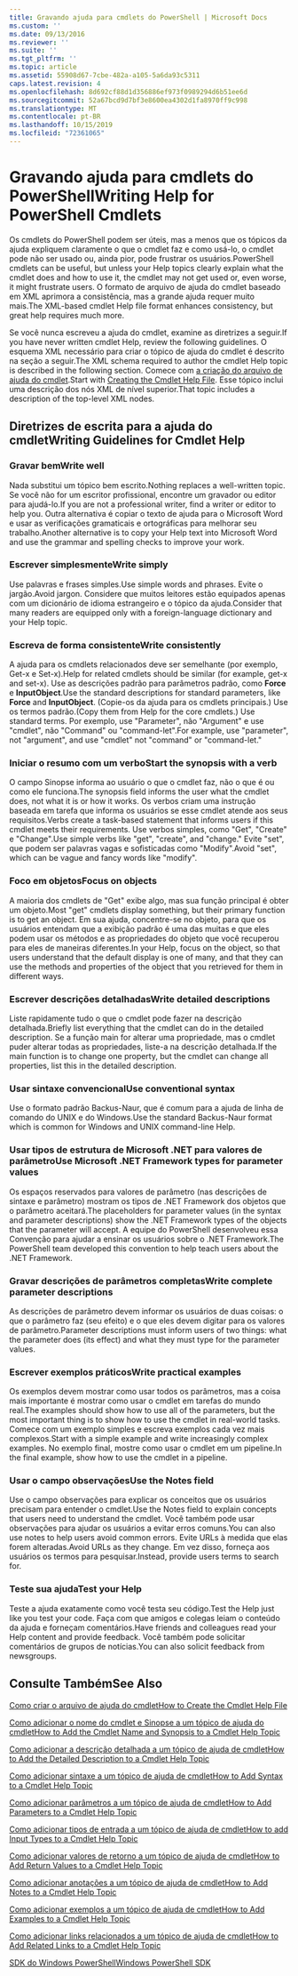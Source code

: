 ```yaml
---
title: Gravando ajuda para cmdlets do PowerShell | Microsoft Docs
ms.custom: ''
ms.date: 09/13/2016
ms.reviewer: ''
ms.suite: ''
ms.tgt_pltfrm: ''
ms.topic: article
ms.assetid: 55908d67-7cbe-482a-a105-5a6da93c5311
caps.latest.revision: 4
ms.openlocfilehash: 8d692cf88d1d356886ef973f0989294d6b51ee6d
ms.sourcegitcommit: 52a67bcd9d7bf3e8600ea4302d1fa8970ff9c998
ms.translationtype: MT
ms.contentlocale: pt-BR
ms.lasthandoff: 10/15/2019
ms.locfileid: "72361065"
---
```

# <a name="writing-help-for-powershell-cmdlets"></a><span data-ttu-id="7814b-102">Gravando ajuda para cmdlets do PowerShell</span><span class="sxs-lookup"><span data-stu-id="7814b-102">Writing Help for PowerShell Cmdlets</span></span>

<span data-ttu-id="7814b-103">Os cmdlets do PowerShell podem ser úteis, mas a menos que os tópicos da ajuda expliquem claramente o que o cmdlet faz e como usá-lo, o cmdlet pode não ser usado ou, ainda pior, pode frustrar os usuários.</span><span class="sxs-lookup"><span data-stu-id="7814b-103">PowerShell cmdlets can be useful, but unless your Help topics clearly explain what the cmdlet does and how to use it, the cmdlet may not get used or, even worse, it might frustrate users.</span></span>
<span data-ttu-id="7814b-104">O formato de arquivo de ajuda do cmdlet baseado em XML aprimora a consistência, mas a grande ajuda requer muito mais.</span><span class="sxs-lookup"><span data-stu-id="7814b-104">The XML-based cmdlet Help file format enhances consistency, but great help requires much more.</span></span>

<span data-ttu-id="7814b-105">Se você nunca escreveu a ajuda do cmdlet, examine as diretrizes a seguir.</span><span class="sxs-lookup"><span data-stu-id="7814b-105">If you have never written cmdlet Help, review the following guidelines.</span></span>
<span data-ttu-id="7814b-106">O esquema XML necessário para criar o tópico de ajuda do cmdlet é descrito na seção a seguir.</span><span class="sxs-lookup"><span data-stu-id="7814b-106">The XML schema required to author the cmdlet Help topic is described in the following section.</span></span>
<span data-ttu-id="7814b-107">Comece com [a criação do arquivo de ajuda do cmdlet](./how-to-create-the-cmdlet-help-file.md).</span><span class="sxs-lookup"><span data-stu-id="7814b-107">Start with [Creating the Cmdlet Help File](./how-to-create-the-cmdlet-help-file.md).</span></span>
<span data-ttu-id="7814b-108">Esse tópico inclui uma descrição dos nós XML de nível superior.</span><span class="sxs-lookup"><span data-stu-id="7814b-108">That topic includes a description of the top-level XML nodes.</span></span>

## <a name="writing-guidelines-for-cmdlet-help"></a><span data-ttu-id="7814b-109">Diretrizes de escrita para a ajuda do cmdlet</span><span class="sxs-lookup"><span data-stu-id="7814b-109">Writing Guidelines for Cmdlet Help</span></span>

### <a name="write-well"></a><span data-ttu-id="7814b-110">Gravar bem</span><span class="sxs-lookup"><span data-stu-id="7814b-110">Write well</span></span>
<span data-ttu-id="7814b-111">Nada substitui um tópico bem escrito.</span><span class="sxs-lookup"><span data-stu-id="7814b-111">Nothing replaces a well-written topic.</span></span>
<span data-ttu-id="7814b-112">Se você não for um escritor profissional, encontre um gravador ou editor para ajudá-lo.</span><span class="sxs-lookup"><span data-stu-id="7814b-112">If you are not a professional writer, find a writer or editor to help you.</span></span>
<span data-ttu-id="7814b-113">Outra alternativa é copiar o texto de ajuda para o Microsoft Word e usar as verificações gramaticais e ortográficas para melhorar seu trabalho.</span><span class="sxs-lookup"><span data-stu-id="7814b-113">Another alternative is to copy your Help text into Microsoft Word and use the grammar and spelling checks to improve your work.</span></span>

### <a name="write-simply"></a><span data-ttu-id="7814b-114">Escrever simplesmente</span><span class="sxs-lookup"><span data-stu-id="7814b-114">Write simply</span></span>
<span data-ttu-id="7814b-115">Use palavras e frases simples.</span><span class="sxs-lookup"><span data-stu-id="7814b-115">Use simple words and phrases.</span></span>
<span data-ttu-id="7814b-116">Evite o jargão.</span><span class="sxs-lookup"><span data-stu-id="7814b-116">Avoid jargon.</span></span>
<span data-ttu-id="7814b-117">Considere que muitos leitores estão equipados apenas com um dicionário de idioma estrangeiro e o tópico da ajuda.</span><span class="sxs-lookup"><span data-stu-id="7814b-117">Consider that many readers are equipped only with a foreign-language dictionary and your Help topic.</span></span>

### <a name="write-consistently"></a><span data-ttu-id="7814b-118">Escreva de forma consistente</span><span class="sxs-lookup"><span data-stu-id="7814b-118">Write consistently</span></span>
<span data-ttu-id="7814b-119">A ajuda para os cmdlets relacionados deve ser semelhante (por exemplo, Get-x e Set-x).</span><span class="sxs-lookup"><span data-stu-id="7814b-119">Help for related cmdlets should be similar (for example, get-x and set-x).</span></span>
<span data-ttu-id="7814b-120">Use as descrições padrão para parâmetros padrão, como **Force** e **InputObject**.</span><span class="sxs-lookup"><span data-stu-id="7814b-120">Use the standard descriptions for standard parameters, like **Force** and **InputObject**.</span></span>
<span data-ttu-id="7814b-121">(Copie-os da ajuda para os cmdlets principais.) Use os termos padrão.</span><span class="sxs-lookup"><span data-stu-id="7814b-121">(Copy them from Help for the core cmdlets.) Use standard terms.</span></span>
<span data-ttu-id="7814b-122">Por exemplo, use "Parameter", não "Argument" e use "cmdlet", não "Command" ou "command-let".</span><span class="sxs-lookup"><span data-stu-id="7814b-122">For example, use "parameter", not "argument", and use "cmdlet" not "command" or "command-let."</span></span>

### <a name="start-the-synopsis-with-a-verb"></a><span data-ttu-id="7814b-123">Iniciar o resumo com um verbo</span><span class="sxs-lookup"><span data-stu-id="7814b-123">Start the synopsis with a verb</span></span>
<span data-ttu-id="7814b-124">O campo Sinopse informa ao usuário o que o cmdlet faz, não o que é ou como ele funciona.</span><span class="sxs-lookup"><span data-stu-id="7814b-124">The synopsis field informs the user what the cmdlet does, not what it is or how it works.</span></span>
<span data-ttu-id="7814b-125">Os verbos criam uma instrução baseada em tarefa que informa os usuários se esse cmdlet atende aos seus requisitos.</span><span class="sxs-lookup"><span data-stu-id="7814b-125">Verbs create a task-based statement that informs users if this cmdlet meets their requirements.</span></span>
<span data-ttu-id="7814b-126">Use verbos simples, como "Get", "Create" e "Change".</span><span class="sxs-lookup"><span data-stu-id="7814b-126">Use simple verbs like "get", "create", and "change."</span></span>
<span data-ttu-id="7814b-127">Evite "set", que podem ser palavras vagas e sofisticadas como "Modify".</span><span class="sxs-lookup"><span data-stu-id="7814b-127">Avoid "set", which can be vague and fancy words like "modify".</span></span>

### <a name="focus-on-objects"></a><span data-ttu-id="7814b-128">Foco em objetos</span><span class="sxs-lookup"><span data-stu-id="7814b-128">Focus on objects</span></span>
<span data-ttu-id="7814b-129">A maioria dos cmdlets de "Get" exibe algo, mas sua função principal é obter um objeto.</span><span class="sxs-lookup"><span data-stu-id="7814b-129">Most "get" cmdlets display something, but their primary function is to get an object.</span></span>
<span data-ttu-id="7814b-130">Em sua ajuda, concentre-se no objeto, para que os usuários entendam que a exibição padrão é uma das muitas e que eles podem usar os métodos e as propriedades do objeto que você recuperou para eles de maneiras diferentes.</span><span class="sxs-lookup"><span data-stu-id="7814b-130">In your Help, focus on the object, so that users understand that the default display is one of many, and that they can use the methods and properties of the object that you retrieved for them in different ways.</span></span>

### <a name="write-detailed-descriptions"></a><span data-ttu-id="7814b-131">Escrever descrições detalhadas</span><span class="sxs-lookup"><span data-stu-id="7814b-131">Write detailed descriptions</span></span>
<span data-ttu-id="7814b-132">Liste rapidamente tudo o que o cmdlet pode fazer na descrição detalhada.</span><span class="sxs-lookup"><span data-stu-id="7814b-132">Briefly list everything that the cmdlet can do in the detailed description.</span></span>
<span data-ttu-id="7814b-133">Se a função main for alterar uma propriedade, mas o cmdlet puder alterar todas as propriedades, liste-a na descrição detalhada.</span><span class="sxs-lookup"><span data-stu-id="7814b-133">If the main function is to change one property, but the cmdlet can change all properties, list this in the detailed description.</span></span>

### <a name="use-conventional-syntax"></a><span data-ttu-id="7814b-134">Usar sintaxe convencional</span><span class="sxs-lookup"><span data-stu-id="7814b-134">Use conventional syntax</span></span>
<span data-ttu-id="7814b-135">Use o formato padrão Backus-Naur, que é comum para a ajuda de linha de comando do UNIX e do Windows.</span><span class="sxs-lookup"><span data-stu-id="7814b-135">Use the standard Backus-Naur format which is common for Windows and UNIX command-line Help.</span></span>

### <a name="use-microsoft-net-framework-types-for-parameter-values"></a><span data-ttu-id="7814b-136">Usar tipos de estrutura de Microsoft .NET para valores de parâmetro</span><span class="sxs-lookup"><span data-stu-id="7814b-136">Use Microsoft .NET Framework types for parameter values</span></span>
<span data-ttu-id="7814b-137">Os espaços reservados para valores de parâmetro (nas descrições de sintaxe e parâmetro) mostram os tipos de .NET Framework dos objetos que o parâmetro aceitará.</span><span class="sxs-lookup"><span data-stu-id="7814b-137">The placeholders for parameter values (in the syntax and parameter descriptions) show the .NET Framework types of the objects that the parameter will accept.</span></span>
<span data-ttu-id="7814b-138">A equipe do PowerShell desenvolveu essa Convenção para ajudar a ensinar os usuários sobre o .NET Framework.</span><span class="sxs-lookup"><span data-stu-id="7814b-138">The PowerShell team developed this convention to help teach users about the .NET Framework.</span></span>

### <a name="write-complete-parameter-descriptions"></a><span data-ttu-id="7814b-139">Gravar descrições de parâmetros completas</span><span class="sxs-lookup"><span data-stu-id="7814b-139">Write complete parameter descriptions</span></span>
<span data-ttu-id="7814b-140">As descrições de parâmetro devem informar os usuários de duas coisas: o que o parâmetro faz (seu efeito) e o que eles devem digitar para os valores de parâmetro.</span><span class="sxs-lookup"><span data-stu-id="7814b-140">Parameter descriptions must inform users of two things: what the parameter does (its effect) and what they must type for the parameter values.</span></span>

### <a name="write-practical-examples"></a><span data-ttu-id="7814b-141">Escrever exemplos práticos</span><span class="sxs-lookup"><span data-stu-id="7814b-141">Write practical examples</span></span>
<span data-ttu-id="7814b-142">Os exemplos devem mostrar como usar todos os parâmetros, mas a coisa mais importante é mostrar como usar o cmdlet em tarefas do mundo real.</span><span class="sxs-lookup"><span data-stu-id="7814b-142">The examples should show how to use all of the parameters, but the most important thing is to show how to use the cmdlet in real-world tasks.</span></span>
<span data-ttu-id="7814b-143">Comece com um exemplo simples e escreva exemplos cada vez mais complexos.</span><span class="sxs-lookup"><span data-stu-id="7814b-143">Start with a simple example and write increasingly complex examples.</span></span>
<span data-ttu-id="7814b-144">No exemplo final, mostre como usar o cmdlet em um pipeline.</span><span class="sxs-lookup"><span data-stu-id="7814b-144">In the final example, show how to use the cmdlet in a pipeline.</span></span>

### <a name="use-the-notes-field"></a><span data-ttu-id="7814b-145">Usar o campo observações</span><span class="sxs-lookup"><span data-stu-id="7814b-145">Use the Notes field</span></span>
<span data-ttu-id="7814b-146">Use o campo observações para explicar os conceitos que os usuários precisam para entender o cmdlet.</span><span class="sxs-lookup"><span data-stu-id="7814b-146">Use the Notes field to explain concepts that users need to understand the cmdlet.</span></span>
<span data-ttu-id="7814b-147">Você também pode usar observações para ajudar os usuários a evitar erros comuns.</span><span class="sxs-lookup"><span data-stu-id="7814b-147">You can also use notes to help users avoid common errors.</span></span>
<span data-ttu-id="7814b-148">Evite URLs à medida que elas forem alteradas.</span><span class="sxs-lookup"><span data-stu-id="7814b-148">Avoid URLs as they change.</span></span>
<span data-ttu-id="7814b-149">Em vez disso, forneça aos usuários os termos para pesquisar.</span><span class="sxs-lookup"><span data-stu-id="7814b-149">Instead, provide users terms to search for.</span></span>

### <a name="test-your-help"></a><span data-ttu-id="7814b-150">Teste sua ajuda</span><span class="sxs-lookup"><span data-stu-id="7814b-150">Test your Help</span></span>
<span data-ttu-id="7814b-151">Teste a ajuda exatamente como você testa seu código.</span><span class="sxs-lookup"><span data-stu-id="7814b-151">Test the Help just like you test your code.</span></span>
<span data-ttu-id="7814b-152">Faça com que amigos e colegas leiam o conteúdo da ajuda e forneçam comentários.</span><span class="sxs-lookup"><span data-stu-id="7814b-152">Have friends and colleagues read your Help content and provide feedback.</span></span>
<span data-ttu-id="7814b-153">Você também pode solicitar comentários de grupos de notícias.</span><span class="sxs-lookup"><span data-stu-id="7814b-153">You can also solicit feedback from newsgroups.</span></span>

## <a name="see-also"></a><span data-ttu-id="7814b-154">Consulte Também</span><span class="sxs-lookup"><span data-stu-id="7814b-154">See Also</span></span>

 [<span data-ttu-id="7814b-155">Como criar o arquivo de ajuda do cmdlet</span><span class="sxs-lookup"><span data-stu-id="7814b-155">How to Create the Cmdlet Help File</span></span>](./how-to-create-the-cmdlet-help-file.md)

 [<span data-ttu-id="7814b-156">Como adicionar o nome do cmdlet e Sinopse a um tópico de ajuda do cmdlet</span><span class="sxs-lookup"><span data-stu-id="7814b-156">How to Add the Cmdlet Name and Synopsis to a Cmdlet Help Topic</span></span>](./how-to-add-the-cmdlet-name-and-synopsis-to-a-cmdlet-help-topic.md)

 [<span data-ttu-id="7814b-157">Como adicionar a descrição detalhada a um tópico de ajuda de cmdlet</span><span class="sxs-lookup"><span data-stu-id="7814b-157">How to Add the Detailed Description to a Cmdlet Help Topic</span></span>](./how-to-add-a-cmdlet-description.md)

 [<span data-ttu-id="7814b-158">Como adicionar sintaxe a um tópico de ajuda de cmdlet</span><span class="sxs-lookup"><span data-stu-id="7814b-158">How to Add Syntax to a Cmdlet Help Topic</span></span>](./how-to-add-syntax-to-a-cmdlet-help-topic.md)

 [<span data-ttu-id="7814b-159">Como adicionar parâmetros a um tópico de ajuda de cmdlet</span><span class="sxs-lookup"><span data-stu-id="7814b-159">How to Add Parameters to a Cmdlet Help Topic</span></span>](./how-to-add-parameter-information.md)

 [<span data-ttu-id="7814b-160">Como adicionar tipos de entrada a um tópico de ajuda de cmdlet</span><span class="sxs-lookup"><span data-stu-id="7814b-160">How to add Input Types to a Cmdlet Help Topic</span></span>](./how-to-add-input-types-to-a-cmdlet-help-topic.md)

 [<span data-ttu-id="7814b-161">Como adicionar valores de retorno a um tópico de ajuda de cmdlet</span><span class="sxs-lookup"><span data-stu-id="7814b-161">How to Add Return Values to a Cmdlet Help Topic</span></span>](./how-to-add-return-values-to-a-cmdlet-help-topic.md)

 [<span data-ttu-id="7814b-162">Como adicionar anotações a um tópico de ajuda de cmdlet</span><span class="sxs-lookup"><span data-stu-id="7814b-162">How to Add Notes to a Cmdlet Help Topic</span></span>](./how-to-add-notes-to-a-cmdlet-help-topic.md)

 [<span data-ttu-id="7814b-163">Como adicionar exemplos a um tópico de ajuda de cmdlet</span><span class="sxs-lookup"><span data-stu-id="7814b-163">How to Add Examples to a Cmdlet Help Topic</span></span>](./how-to-add-examples-to-a-cmdlet-help-topic.md)

 [<span data-ttu-id="7814b-164">Como adicionar links relacionados a um tópico de ajuda de cmdlet</span><span class="sxs-lookup"><span data-stu-id="7814b-164">How to Add Related Links to a Cmdlet Help Topic</span></span>](./how-to-add-related-links-to-a-cmdlet-help-topic.md)

 [<span data-ttu-id="7814b-165">SDK do Windows PowerShell</span><span class="sxs-lookup"><span data-stu-id="7814b-165">Windows PowerShell SDK</span></span>](../windows-powershell-reference.md)